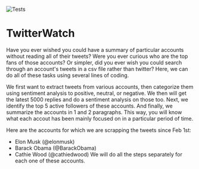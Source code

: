 ![Tests](actions/workflows/tests.yml/badge.svg)

# TwitterWatch

Have you ever wished you could have a summary of particular accounts without reading all of their tweets? Were you ever curious who are the top fans of those accounts? Or simpler, did you ever wish you could search through an account's tweets in a csv file rather than twitter? Here, we can do all of these tasks using several lines of coding.

We first want to extract tweets from various accounts, then categorize them using sentiment analysis to positive, neutral, or negative. We then will get the latest 5000 replies and do a sentiment analysis on those too. Next, we identify the top 5 active followers of these accounts. And finally, we summarize the accounts in 1 and 2 paragraphs. This way, you will know what each accout has been mainly focused on in a particular period of time.

Here are the accounts for which we are scrapping the tweets since Feb 1st:

- Elon Musk (@elonmusk)
- Barack Obama (@BarackObama)
- Cathie Wood (@cathiedwood)
We will do all the steps separately for each one of these accounts.
